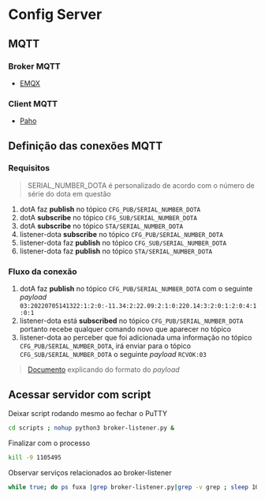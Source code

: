 # Config Server

## MQTT

### Broker MQTT

- [EMQX](https://www.emqx.com/en)

### Client MQTT

- [Paho](https://www.eclipse.org/paho/)

## Definição das conexões MQTT

### Requisitos

> SERIAL_NUMBER_DOTA é personalizado de acordo com o número de série do dota em questão

1. dotA faz **publish** no tópico `CFG_PUB/SERIAL_NUMBER_DOTA`
2. dotA **subscribe** no tópico `CFG_SUB/SERIAL_NUMBER_DOTA`
3. dotA **subscribe** no tópico `STA/SERIAL_NUMBER_DOTA`
4. listener-dota **subscribe** no tópico `CFG_PUB/SERIAL_NUMBER_DOTA`
5. listener-dota faz **publish** no tópico `CFG_SUB/SERIAL_NUMBER_DOTA`
6. listener-dota faz **publish** no tópico `STA/SERIAL_NUMBER_DOTA`

### Fluxo da conexão

1. dotA faz **publish** no tópico `CFG_PUB/SERIAL_NUMBER_DOTA` com o seguinte *payload* `03:20220705141322:1:2:0:-11.34:2:22.09:2:1:0:220.14:3:2:0:1:2:0:4:1:0:1`
2. listener-dota está **subscribed** no tópico `CFG_PUB/SERIAL_NUMBER_DOTA` portanto recebe qualquer comando novo que aparecer no tópico
3. listener-dota ao perceber que foi adicionada uma informação no tópico `CFG_PUB/SERIAL_NUMBER_DOTA`, irá enviar  para o tópico `CFG_SUB/SERIAL_NUMBER_DOTA` o seguinte *payload* `RCVOK:03`

> [Documento](https://docs.google.com/document/d/1LJil1iZYlHuiEr4n8OyWY4aa7Qc4jffb/edit) explicando do formato do *payload*

## Acessar servidor com script 

Deixar script rodando mesmo ao fechar o PuTTY

```bash
cd scripts ; nohup python3 broker-listener.py &
```

Finalizar com o processo

```bash
kill -9 1105495
```

Observar serviços relacionados ao broker-listener

```bash
while true; do ps fuxa |grep broker-listener.py|grep -v grep ; sleep 10; echo ------------------; done
```
<!--stackedit_data:
eyJoaXN0b3J5IjpbLTIxNDU1ODI4OTUsOTQ3MjUzMzk2LDE1MD
EwODEwNDAsNzgwMDEyNzU5LC0xNjQ4MTI1ODcyLC01Mzg1NzUw
OTQsNzI1NzU0MTMwLC0xNTc4NTU2MzQwLC01NzExODA0NDNdfQ
==
-->